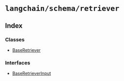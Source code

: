 `langchain/schema/retriever`
============================

Index[](#index "Direct link to Index")
---------------------------------------

### Classes[](#classes "Direct link to Classes")

*   [BaseRetriever](/docs/api/schema_retriever/classes/BaseRetriever)

### Interfaces[](#interfaces "Direct link to Interfaces")

*   [BaseRetrieverInput](/docs/api/schema_retriever/interfaces/BaseRetrieverInput)